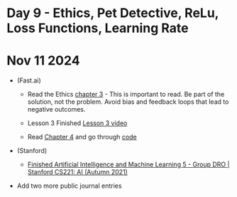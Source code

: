 # Day 9 - Ethics, Pet Detective, ReLu, Loss Functions, Learning Rate

# Nov 11 2024
* (Fast.ai)
    * Read the Ethics [chapter 3](https://github.com/fastai/fastbook/blob/master/03_ethics.ipynb) - This is important to read. Be part of the solution, not the problem. Avoid bias and feedback loops that lead to negative outcomes.
    * Lesson 3 Finished [Lesson 3 video](https://youtu.be/hBBOjCiFcuo?si=S7CA5ZSrFt0-PDEU)

    * Read [Chapter 4](https://github.com/fastai/fastbook/blob/master/04_mnist_basics.ipynb) and go through [code](https://github.com/fastai/fastbook/blob/master/clean/04_mnist_basics.ipynb)

* (Stanford) 
    * [Finished Artificial Intelligence and Machine Learning 5 - Group DRO | Stanford CS221: AI (Autumn 2021)](https://youtu.be/ZFK2XtWqUbw?si=CuF9IMLo3mdJrXJJ)

* Add two more public journal entries
